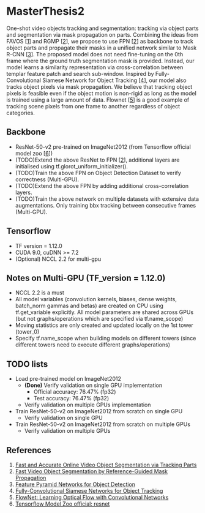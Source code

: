 # MasterThesis2
One-shot video objects tracking and segmentation: tracking via object parts and segmentation via mask propagation on parts. Combining the ideas from
FAVOS \[[1](https://github.com/JingchunCheng/FAVOS)\] and RGMP \[[2](https://github.com/seoungwugoh/RGMP)\], we propose to use
FPN \[[2](https://arxiv.org/abs/1612.03144)\] as backbone to track object parts and propagate their masks in a unified network similar to Mask R-CNN \[[3](https://arxiv.org/abs/1703.06870)\].
The proposed model does not need fine-tuning on the 0th frame where the ground truth segmentation mask is provided. Instead, our model learns a similarity representation via
cross-correlation between templar feature patch and search sub-window. Inspired by Fully-Convolutional Siamese Network for Object Tracking \[[4](https://arxiv.org/abs/1606.09549)\], our model also tracks object pixels
 via mask propagation. We believe that tracking object pixels is feasible even if the object motion is non-rigid as long as the model is trained using a large
 amount of data. Flownet \[[5](https://arxiv.org/abs/1504.06852)\] is a good example of tracking scene pixels from one frame to another regardless of object categories.

## Backbone
* ResNet-50-v2 pre-trained on ImageNet2012 (from Tensorflow official model zoo \[[6](https://github.com/tensorflow/models/tree/r1.8.0/official/resnet)\])
* (TODO)Extend the above ResNet to FPN \[[2](https://arxiv.org/abs/1612.03144)\], additional layers are initialised using tf.glorot_uniform_initializer().
* (TODO)Train the above FPN on Object Detection Dataset to verify correctness (Multi-GPU).
* (TODO)Extend the above FPN by adding additional cross-correlation layers.
* (TODO)Train the above network on multiple datasets with extensive data augmentations. Only training bbx tracking between
consecutive frames (Multi-GPU).


## Tensorflow
* TF version = 1.12.0
* CUDA 9.0, cuDNN >= 7.2
* (Optional) NCCL 2.2 for multi-gpu

## Notes on Multi-GPU (TF_version = 1.12.0)
* NCCL 2.2 is a must
* All model variables (convolution kernels, biases, dense weights, batch_norm gammas and betas) are created on CPU using tf.get_variable explicitly. All model parameters
are shared across GPUs (but not graphs/operations which are specified via tf.name_scope)
* Moving statistics are only created and updated locally on the 1st tower (tower_0)
* Specify tf.name_scope when building models on different towers (since different towers need to execute different graphs/operations)


## TODO lists
* Load pre-trained model on ImageNet2012
    * **(Done)** Verify validation on single GPU implementation
        * Official accuracy: 76.47% (fp32)
        * Test accuracy: 76.47% (fp32)
    * Verify validation on multiple GPUs implementation
* Train ResNet-50-v2 on ImageNet2012 from scratch on single GPU
    * Verify validation on single GPU
* Train ResNet-50-v2 on ImageNet2012 from scratch on multiple GPUs
    * Verify validation on multiple GPUs



## References
1. [Fast and Accurate Online Video Object Segmentation via Tracking Parts](https://github.com/JingchunCheng/FAVOS)
2. [Fast Video Object Segmentation by Reference-Guided Mask Propagation](https://github.com/seoungwugoh/RGMP)
3. [Feature Pyramid Networks for Object Detection](https://arxiv.org/abs/1612.03144)
4. [Fully-Convolutional Siamese Networks for Object Tracking](https://arxiv.org/abs/1606.09549)
5. [FlowNet: Learning Optical Flow with Convolutional Networks](https://arxiv.org/abs/1504.06852)
6. [Tensorflow Model Zoo official: resnet](https://github.com/tensorflow/models/tree/r1.8.0/official/resnet)
